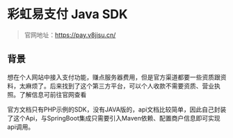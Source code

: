# 彩虹易支付 Java SDK

> 官网地址：https://pay.v8jisu.cn/

## 背景

想在个人网站中接入支付功能，赚点服务器费用，但是官方渠道都要一些资质跟资料，太麻烦了。后来找到了这个第三方平台，可以个人收款不需要资质、营业执照。了解信息可前往官网查看

官方文档只有PHP示例的SDK，没有JAVA版的，api文档比较简单，因此自己封装了这个Api，与SpringBoot集成只需要引入Maven依赖、配置商户信息即可实现api调用。